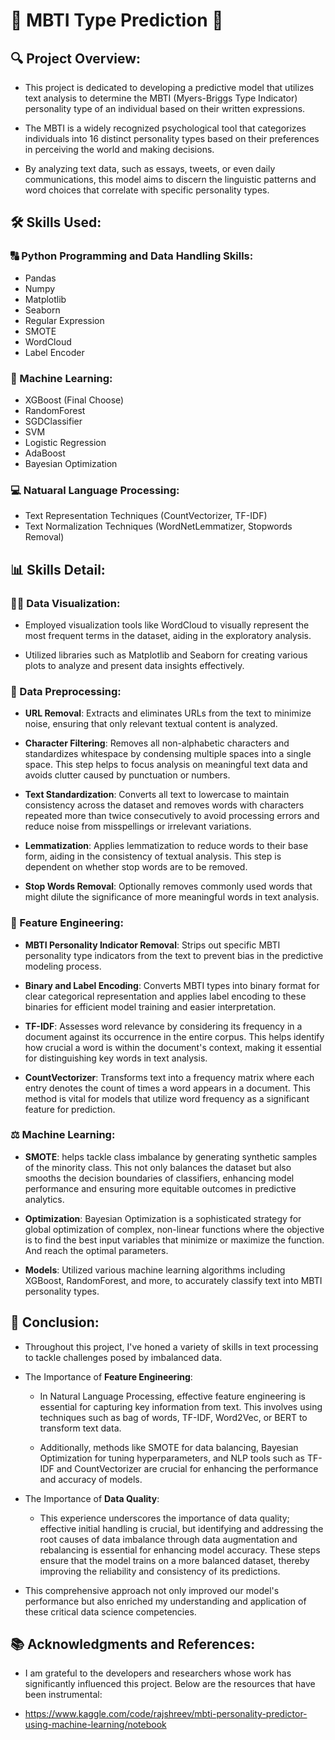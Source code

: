 # 🧠 MBTI Type Prediction 🧩

## 🔍 Project Overview:
* This project is dedicated to developing a predictive model that utilizes text analysis to determine the MBTI (Myers-Briggs Type Indicator) personality type of an individual based on their written expressions.
  
* The MBTI is a widely recognized psychological tool that categorizes individuals into 16 distinct personality types based on their preferences in perceiving the world and making decisions.
  
* By analyzing text data, such as essays, tweets, or even daily communications, this model aims to discern the linguistic patterns and word choices that correlate with specific personality types.

## 🛠️ Skills Used:
### 🔠 Python Programming and Data Handling Skills:
* Pandas
* Numpy
* Matplotlib
* Seaborn
* Regular Expression
* SMOTE
* WordCloud
* Label Encoder
### 🤖 Machine Learning:
* XGBoost (Final Choose)
* RandomForest
* SGDClassifier
* SVM
* Logistic Regression
* AdaBoost
* Bayesian Optimization
### 💻 Natuaral Language Processing:
* Text Representation Techniques (CountVectorizer, TF-IDF)
* Text Normalization Techniques (WordNetLemmatizer, Stopwords Removal)
  
## 📊 Skills Detail:
### 🕵️‍♂️ Data Visualization:
* Employed visualization tools like WordCloud to visually represent the most frequent terms in the dataset, aiding in the exploratory analysis.
  
* Utilized libraries such as Matplotlib and Seaborn for creating various plots to analyze and present data insights effectively.
  
### 🧪 Data Preprocessing:
- **URL Removal**: Extracts and eliminates URLs from the text to minimize noise, ensuring that only relevant textual content is analyzed.
  
- **Character Filtering**: Removes all non-alphabetic characters and standardizes whitespace by condensing multiple spaces into a single space. This step helps to focus analysis on meaningful text data and avoids clutter caused by punctuation or numbers.
  
- **Text Standardization**: Converts all text to lowercase to maintain consistency across the dataset and removes words with characters repeated more than twice consecutively to avoid processing errors and reduce noise from misspellings or irrelevant variations.
  
- **Lemmatization**: Applies lemmatization to reduce words to their base form, aiding in the consistency of textual analysis. This step is dependent on whether stop words are to be removed.
  
- **Stop Words Removal**: Optionally removes commonly used words that might dilute the significance of more meaningful words in text analysis.
  
### 🔄 Feature Engineering:
- **MBTI Personality Indicator Removal**: Strips out specific MBTI personality type indicators from the text to prevent bias in the predictive modeling process.
  
- **Binary and Label Encoding**: Converts MBTI types into binary format for clear categorical representation and applies label encoding to these binaries for efficient model training and easier interpretation.

- **TF-IDF**: Assesses word relevance by considering its frequency in a document against its occurrence in the entire corpus. This helps identify how crucial a word is within the document's context, making it essential for distinguishing key words in text analysis.

- **CountVectorizer**: Transforms text into a frequency matrix where each entry denotes the count of times a word appears in a document. This method is vital for models that utilize word frequency as a significant feature for prediction.

### ⚖️ Machine Learning:
- **SMOTE**: helps tackle class imbalance by generating synthetic samples of the minority class. This not only balances the dataset but also smooths the decision boundaries of classifiers, enhancing model performance and ensuring more equitable outcomes in predictive analytics.

- **Optimization**: Bayesian Optimization is a sophisticated strategy for global optimization of complex, non-linear functions where the objective is to find the best input variables that minimize or maximize the function. And reach the optimal parameters.

- **Models**: Utilized various machine learning algorithms including XGBoost, RandomForest, and more, to accurately classify text into MBTI personality types. 

## 🎯 Conclusion:
* Throughout this project, I've honed a variety of skills in text processing to tackle challenges posed by imbalanced data. 

* The Importance of **Feature Engineering**:
  * In Natural Language Processing, effective feature engineering is essential for capturing key information from text. This involves using techniques such as bag of words, TF-IDF, Word2Vec, or BERT to transform text data.
    
  * Additionally, methods like SMOTE for data balancing, Bayesian Optimization for tuning hyperparameters, and NLP tools such as TF-IDF and CountVectorizer are crucial for enhancing the performance and accuracy of models.

* The Importance of **Data Quality**:
  
  * This experience underscores the importance of data quality; effective initial handling is crucial, but identifying and addressing the root causes of data imbalance through data augmentation and rebalancing is essential for enhancing model accuracy. These steps ensure that the model trains on a more balanced dataset, thereby improving the reliability and consistency of its predictions.

* This comprehensive approach not only improved our model's performance but also enriched my understanding and application of these critical data science competencies.

## 📚 Acknowledgments and References:
* I am grateful to the developers and researchers whose work has significantly influenced this project. Below are the resources that have been instrumental:

* https://www.kaggle.com/code/rajshreev/mbti-personality-predictor-using-machine-learning/notebook





